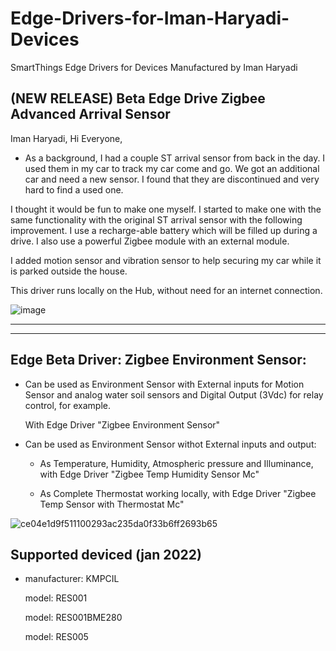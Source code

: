 # Edge-Drivers-for-Iman-Haryadi-Devices
SmartThings Edge Drivers for Devices Manufactured by Iman Haryadi

## (NEW RELEASE) Beta Edge Drive Zigbee Advanced Arrival Sensor

Iman Haryadi, Hi Everyone,
- As a background, I had a couple ST arrival sensor from back in the day. I used them in my car to track my car come and go. We got an additional car and need a new sensor. I found that they are discontinued and very hard to find a used one.

I thought it would be fun to make one myself. I started to make one with the same functionality with the original ST arrival sensor with the following improvement. I use a recharge-able battery which will be filled up during a drive. I also use a powerful Zigbee module with an external module.

I added motion sensor and vibration sensor to help securing my car while it is parked outside the house.

This driver runs locally on the Hub, without need for an internet connection. 

![image](https://user-images.githubusercontent.com/74271621/150632312-06ad4840-d8c3-4ef2-b47d-9fe559e9cdf0.png)

*********************************************
*********************************************



## Edge Beta Driver: Zigbee Environment Sensor:
- Can be used as Environment Sensor with External inputs for Motion Sensor and analog water soil sensors and Digital Output (3Vdc) for relay control, for example.

  With Edge Driver "Zigbee Environment Sensor"

- Can be used as Environment Sensor withot External inputs and output:

    -  As Temperature, Humidity, Atmospheric pressure and Illuminance, with Edge Driver "Zigbee Temp Humidity Sensor Mc"

    -  As Complete Thermostat working locally, with Edge Driver "Zigbee Temp Sensor with Thermostat Mc"
 
 ![ce04e1d9f511100293ac235da0f33b6ff2693b65](https://user-images.githubusercontent.com/74271621/150632477-e22d5fb6-93fd-48b7-9fa6-d18c5c3490da.jpeg)

 
  ## Supported deviced (jan 2022)

  - manufacturer: KMPCIL

    model: RES001

    model: RES001BME280

    model: RES005
    
